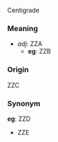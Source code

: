 Centigrade
### Meaning
+ _adj_: ZZA
	+ __eg__: ZZB

### Origin

ZZC

### Synonym

__eg__: ZZD

+ ZZE


